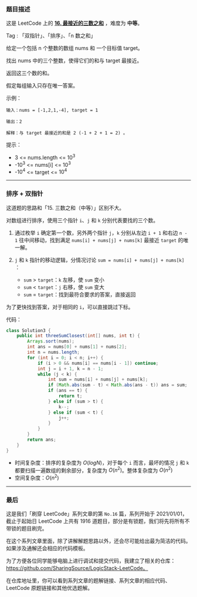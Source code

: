 ### 题目描述

这是 LeetCode 上的 **[16. 最接近的三数之和](https://leetcode-cn.com/problems/3sum-closest/solution/shua-chuan-lc-pai-xu-shuang-zhi-zhen-jie-p2ou/)** ，难度为 **中等**。

Tag : 「双指针」、「排序」、「n 数之和」



给定一个包括 n 个整数的数组 nums 和 一个目标值 target。

找出 nums 中的三个整数，使得它们的和与 target 最接近。

返回这三个数的和。

假定每组输入只存在唯一答案。



示例：
```
输入：nums = [-1,2,1,-4], target = 1

输出：2

解释：与 target 最接近的和是 2 (-1 + 2 + 1 = 2) 。
```

提示：
* 3 <= nums.length <= $10^3$
* -$10^3$ <= nums[i] <= $10^3$
* -$10^4$ <= target <= $10^4$


---

### 排序 + 双指针

这道题的思路和「15. 三数之和（中等）」区别不大。

对数组进行排序，使用三个指针 `i`、`j` 和 `k` 分别代表要找的三个数。

1. 通过枚举 `i` 确定第一个数，另外两个指针 `j`，`k` 分别从左边 `i + 1` 和右边 `n - 1` 往中间移动，找到满足 `nums[i] + nums[j] + nums[k]` 最接近 `target` 的唯一解。

2. `j` 和 `k` 指针的移动逻辑，分情况讨论 `sum = nums[i] + nums[j] + nums[k]` ：
    * `sum` > `target`：`k` 左移，使 `sum` 变小
    * `sum` < `target`：`j` 右移，使 `sum` 变大
    * `sum` = `target`：找到最符合要求的答案，直接返回

为了更快找到答案，对于相同的 `i`，可以直接跳过下标。

代码：
```Java []
class Solution3 {
    public int threeSumClosest(int[] nums, int t) {
        Arrays.sort(nums);
        int ans = nums[0] + nums[1] + nums[2];
        int n = nums.length;
        for (int i = 0; i < n; i++) {
            if (i > 0 && nums[i] == nums[i - 1]) continue;
            int j = i + 1, k = n - 1;
            while (j < k) {
                int sum = nums[i] + nums[j] + nums[k];
                if (Math.abs(sum - t) < Math.abs(ans - t)) ans = sum;
                if (ans == t) {
                    return t;
                } else if (sum > t) {
                    k--;
                } else if (sum < t) {
                    j++;
                }
            }
        }
        return ans;
    }
}
```
* 时间复杂度：排序的复杂度为 $O(logN)$，对于每个 `i` 而言，最坏的情况 `j` 和 `k` 都要扫描一遍数组的剩余部分，复杂度为 $O(n^2)$。整体复杂度为 $O(n^2)$
* 空间复杂度：$O(n ^ 2)$

---
### 最后

这是我们「刷穿 LeetCode」系列文章的第 `No.16` 篇，系列开始于 2021/01/01，截止于起始日 LeetCode 上共有 1916 道题目，部分是有锁题，我们将先将所有不带锁的题目刷完。

在这个系列文章里面，除了讲解解题思路以外，还会尽可能给出最为简洁的代码。如果涉及通解还会相应的代码模板。

为了方便各位同学能够电脑上进行调试和提交代码，我建立了相关的仓库：https://github.com/SharingSource/LogicStack-LeetCode。

在仓库地址里，你可以看到系列文章的题解链接、系列文章的相应代码、LeetCode 原题链接和其他优选题解。

